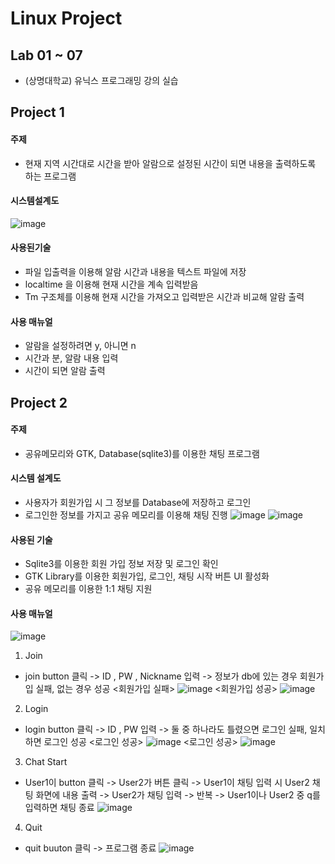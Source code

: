 # Linux Project

## Lab 01 ~ 07
- (상명대학교) 유닉스 프로그래밍 강의 실습

## Project 1
#### 주제
- 현재 지역 시간대로 시간을 받아 알람으로 설정된 시간이 되면 내용을 출력하도록 하는 프로그램
#### 시스템설계도
![image](https://user-images.githubusercontent.com/60311404/113160348-626d6780-9278-11eb-8136-d8b16f5f8b35.png)
#### 사용된기술
- 파일 입출력을 이용해 알람 시간과 내용을 텍스트 파일에 저장
- localtime 을 이용해 현재 시간을 계속 입력받음
- Tm 구조체를 이용해 현재 시간을 가져오고 입력받은 시간과 비교해 알람 출력
#### 사용 매뉴얼
- 알람을 설정하려면 y, 아니면 n
- 시간과 분, 알람 내용 입력
- 시간이 되면 알람 출력


## Project 2
#### 주제
- 공유메모리와 GTK, Database(sqlite3)를 이용한 채팅 프로그램
#### 시스템 설계도
- 사용자가 회원가입 시 그 정보를 Database에 저장하고 로그인
- 로그인한 정보를 가지고 공유 메모리를 이용해 채팅 진행
![image](https://user-images.githubusercontent.com/60311404/113161092-06efa980-9279-11eb-9083-60072b5d25a6.png)
![image](https://user-images.githubusercontent.com/60311404/113161104-09520380-9279-11eb-8ed8-d83547996a2a.png)
#### 사용된 기술
- Sqlite3를 이용한 회원 가입 정보 저장 및 로그인 확인
- GTK Library를 이용한 회원가입, 로그인, 채팅 시작 버튼 UI 활성화
- 공유 메모리를 이용한 1:1 채팅 지원
#### 사용 매뉴얼
![image](https://user-images.githubusercontent.com/60311404/113161897-c6446000-9279-11eb-8fd8-19d23f001a00.png)
1. Join
- join button 클릭 -> ID , PW , Nickname 입력 -> 정보가 db에 있는 경우 회원가입 실패, 없는 경우 성공
<회원가입 실패>
![image](https://user-images.githubusercontent.com/60311404/113161968-d3614f00-9279-11eb-855e-371848b12df5.png)
<회원가입 성공>
![image](https://user-images.githubusercontent.com/60311404/113162025-deb47a80-9279-11eb-90b1-7e99a6bf580c.png)
2. Login
- login button 클릭 -> ID , PW 입력 -> 둘 중 하나라도 틀렸으면 로그인 실패, 일치하면 로그인 성공
<로그인 성공>
![image](https://user-images.githubusercontent.com/60311404/113162062-e6741f00-9279-11eb-9ddb-8ffc414ae66b.png)
<로그인 성공>
![image](https://user-images.githubusercontent.com/60311404/113162180-06a3de00-927a-11eb-82c3-041588bc8bbc.png)
3. Chat Start
- User1이 button 클릭 -> User2가 버튼 클릭 -> User1이 채팅 입력 시 User2 채팅 화면에 내용 출력 -> User2가 채팅 입력 -> 반복 -> User1이나 User2 중 q를 입력하면 채팅 종료
![image](https://user-images.githubusercontent.com/60311404/113162247-14f1fa00-927a-11eb-97b2-29567e8e8138.png)
4. Quit
- quit buuton 클릭 -> 프로그램 종료
![image](https://user-images.githubusercontent.com/60311404/113162266-18858100-927a-11eb-93a1-0ab1278175c5.png)
